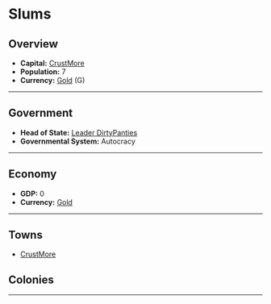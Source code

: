 # Slums

## Overview

- **Capital:** [CrustMore](CrustMore)
- **Population:** 7
- **Currency:** [Gold](Gold) (G)

---

## Government

- **Head of State:** [Leader DirtyPanties](DirtyPanties)
- **Governmental System:** Autocracy

---

## Economy

- **GDP:** <!--GDP-->0<!--GDP-->
- **Currency:** [Gold](Gold)

---

## Towns

- [CrustMore](CrustMore)

## Colonies



---